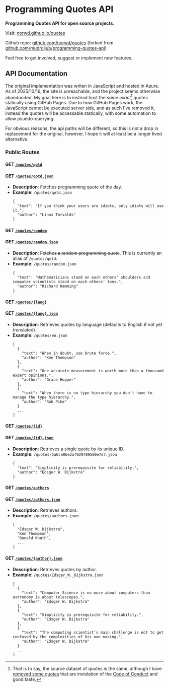# Programming Quotes API

**Programming Quotes API for open source projects.**

Visit: [norwd.github.io/quotes](https://norwd.github.io/quotes)

Github repo: [github.com/norwd/quotes](https://github.com/norwd/quotes) (forked from [github.com/mudroljub/programming-quotes-api](https://github.com/mudroljub/programming-quotes-api))

Feel free to get involved, suggest or implement new features.

## API Documentation

The original implementation was writen in JavaScript and hosted in Azure.
As of 2025/10/16, the site is unreachable, and the project seems otherwise abandonded.
My goal here is to instead host the *same exact*[^1] quotes statically using GitHub Pages.
Due to how GitHub Pages work, the JavaScript cannot be executed server side,
and as such I've removed it,
instead the quotes will be accessable statically,
with some automation to allow psuedo-querying.

[^1]: That is to say, the source dataset of quotes is the same,
      although I have [removed some quotes][fd851fb] that are inviolation of the [Code of Conduct] and good taste.

[Code of Conduct]: https://norwd.github.io/quotes/code-of-conduct
[fd851fb]: https://github.com/norwd/quotes/commit/fd851fbfeee4a26cd7d5f5a10f19601e177f86a8

For obvious reasons, the api paths will be different, so this is *not* a drop in replacement for the original,
however, I hope it will at least be a longer lived alternative.

### Public Routes  

#### GET [`/quotes/qotd`](https://norwd.github.io/quotes/qotd)
#### GET [`/quotes/qotd.json`](https://norwd.github.io/quotes/qotd.json)
- **Description**: Fetches programming quote of the day.
- **Example**: `/quotes/qotd.json`
  ```
  {
    "text": "If you think your users are idiots, only idiots will use it.",
    "author": "Linus Torvalds"
  }
  ```

#### GET [`/quotes/random`](https://norwd.github.io/quotes/random)
#### GET [`/quotes/random.json`](https://norwd.github.io/quotes/random.json)
- **Description**: ~~Fetches a random programming quote~~. This is currently an alias of `/quotes/qotd`.
- **Example**: `/quotes/random.json`
  ```
  {
    "text": "Mathematicians stand on each others' shoulders and computer scientists stand on each others' toes.",
    "author": "Richard Hamming"
  }
  ```

#### GET [`/quotes/{lang}`](https://norwd.github.io/quotes/en)
#### GET [`/quotes/{lang}.json`](https://norwd.github.io/quotes/en.json)
- **Description**: Retrieves quotes by language (defaults to English if not yet translated).
- **Example**: `/quotes/en.json`
  ```
  [
    {
      "text": "When in doubt, use brute force.",
      "author": "Ken Thompson"
    },
    {
      "text": "One accurate measurement is worth more than a thousand expert opinions.",
      "author": "Grace Hopper"
    },
    {
      "text": "When there is no type hierarchy you don’t have to manage the type hierarchy.",
      "author": "Rob Pike"
    }
    ...
  ]
  ```

#### GET [`/quotes/{id}`](https://norwd.github.io/quotes/5a6ce86e2af929789500e7d7)
#### GET [`/quotes/{id}.json`](https://norwd.github.io/quotes/5a6ce86e2af929789500e7d7.json)
- **Description**: Retrieves a single quote by its unique ID.
- **Example**: `/quotes/5a6ce86e2af929789500e7d7.json`
  ```
  {
    "text": "Simplicity is prerequisite for reliability.",
    "author": "Edsger W. Dijkstra"
  }
  ```

#### GET [`/quotes/authors`](https://norwd.github.io/quotes/authors)
#### GET [`/quotes/authors.json`](https://norwd.github.io/quotes/authors.json)
- **Description**: Retrieves authors.
- **Example**: `/quotes/authors.json`
  ```
  [
    "Edsger W. Dijkstra",
    "Ken Thompson",
    "Donald Knuth",
    ...
  ]
  ```

#### GET [`/quotes/{author}.json`](https://norwd.github.io/quotes/Edsger_W._Dijkstra.json)
- **Description**: Retrieves quotes by author.
- **Example**: `/quotes/Edsger_W._Dijkstra.json`
  ```
  [
    {
      "text": "Computer Science is no more about computers than astronomy is about telescopes.",
      "author": "Edsger W. Dijkstra"
    },
    {
      "text": "Simplicity is prerequisite for reliability.",
      "author": "Edsger W. Dijkstra"
    },
    {
      "text": "The computing scientist’s main challenge is not to get confused by the complexities of his own making.",
      "author": "Edsger W. Dijkstra"
    }
    ...
  ]
  ```
